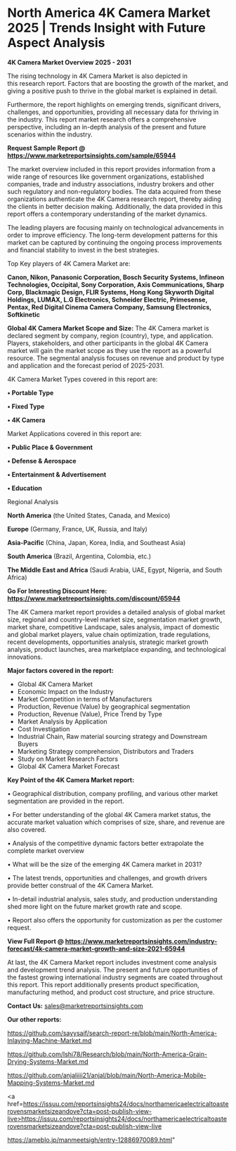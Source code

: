 # North America 4K Camera Market 2025 | Trends Insight with Future Aspect Analysis

<Strong> 4K Camera Market Overview 2025 - 2031</strong>

The rising technology in 4K Camera Market is also depicted in this research report. Factors that are boosting the growth of the market, and giving a positive push to thrive in the global market is explained in detail.

Furthermore, the report highlights on emerging trends, significant drivers, challenges, and opportunities, providing all necessary data for thriving in the industry. This report market research offers a comprehensive perspective, including an in-depth analysis of the present and future scenarios within the industry.

<strong>Request Sample Report @ <a href=https://www.marketreportsinsights.com/sample/65944>https://www.marketreportsinsights.com/sample/65944</a></strong>

The market overview included in this report provides information from a wide range of resources like government organizations, established companies, trade and industry associations, industry brokers and other such regulatory and non-regulatory bodies. The data acquired from these organizations authenticate the 4K Camera research report, thereby aiding the clients in better decision making. Additionally, the data provided in this report offers a contemporary understanding of the market dynamics.

The leading players are focusing mainly on technological advancements in order to improve efficiency. The long-term development patterns for this market can be captured by continuing the ongoing process improvements and financial stability to invest in the best strategies.

Top Key players of 4K Camera Market are:

<strong>Canon, Nikon, Panasonic Corporation, Bosch Security Systems, Infineon Technologies, Occipital, Sony Corporation, Axis Communications, Sharp Corp, Blackmagic Design, FLIR Systems, Hong Kong Skyworth Digital Holdings, LUMAX, L.G Electronics, Schneider Electric, Primesense, Pentax, Red Digital Cinema Camera Company, Samsung Electronics, Softkinetic</strong>

<strong><b>Global 4K Camera Market Scope and Size:</b></strong>
The 4K Camera market is declared segment by company, region (country), type, and application. Players, stakeholders, and other participants in the global 4K Camera market will gain the market scope as they use the report as a powerful resource. The segmental analysis focuses on revenue and product by type and application and the forecast period of 2025-2031.

4K Camera Market Types covered in this report are:

<strong>• Portable Type

• Fixed Type

• 4K Camera</strong>

Market Applications covered in this report are:

<strong>• Public Place & Government

• Defense & Aerospace

• Entertainment & Advertisement

• Education</strong> 

Regional Analysis

<strong>North America</strong> (the United States, Canada, and Mexico)

<strong>Europe</strong> (Germany, France, UK, Russia, and Italy)

<strong>Asia-Pacific</strong> (China, Japan, Korea, India, and Southeast Asia)

<strong>South America</strong> (Brazil, Argentina, Colombia, etc.)

<strong>The Middle East and Africa</strong> (Saudi Arabia, UAE, Egypt, Nigeria, and South Africa)

<strong>Go For Interesting Discount Here: <a href=https://www.marketreportsinsights.com/discount/65944>https://www.marketreportsinsights.com/discount/65944</a></strong>

The 4K Camera market report provides a detailed analysis of global market size, regional and country-level market size, segmentation market growth, market share, competitive Landscape, sales analysis, impact of domestic and global market players, value chain optimization, trade regulations, recent developments, opportunities analysis, strategic market growth analysis, product launches, area marketplace expanding, and technological innovations.

<strong><b>Major factors covered in the report:</b></strong>
<ul>
  <li>Global 4K Camera Market </li>
  <li>Economic Impact on the Industry</li>
  <li>Market Competition in terms of Manufacturers</li>
  <li>Production, Revenue (Value) by geographical segmentation</li>
  <li>Production, Revenue (Value), Price Trend by Type</li>
  <li>Market Analysis by Application</li>
  <li>Cost Investigation</li>
  <li>Industrial Chain, Raw material sourcing strategy and Downstream Buyers</li>
  <li>Marketing Strategy comprehension, Distributors and Traders</li>
  <li>Study on Market Research Factors</li>
  <li>Global 4K Camera Market Forecast</li>
</ul>

<strong><b>Key Point of the 4K Camera Market report:</b></strong>

• Geographical distribution, company profiling, and various other market segmentation are provided in the report.

• For better understanding of the global 4K Camera market status, the accurate market valuation which comprises of size, share, and revenue are also covered.

• Analysis of the competitive dynamic factors better extrapolate the complete market overview

• What will be the size of the emerging 4K Camera market in 2031?

• The latest trends, opportunities and challenges, and growth drivers provide better construal of the 4K Camera Market.

• In-detail industrial analysis, sales study, and production understanding shed more light on the future market growth rate and scope.

• Report also offers the opportunity for customization as per the customer request.

<strong><b>View Full Report @ <a href=https://www.marketreportsinsights.com/industry-forecast/4k-camera-market-growth-and-size-2021-65944>https://www.marketreportsinsights.com/industry-forecast/4k-camera-market-growth-and-size-2021-65944</a></b></strong>


At last, the 4K Camera Market report includes investment come analysis and development trend analysis. The present and future opportunities of the fastest growing international industry segments are coated throughout this report. This report additionally presents product specification, manufacturing method, and product cost structure, and price structure.

<strong>Contact Us:</strong>
sales@marketreportsinsights.com

<strong>Our other reports:</strong>

<a href=https://github.com/sayysaif/search-report-re/blob/main/North-America-Inlaying-Machine-Market.md>https://github.com/sayysaif/search-report-re/blob/main/North-America-Inlaying-Machine-Market.md</a>

<a href=https://github.com/Ishi78/Research/blob/main/North-America-Grain-Drying-Systems-Market.md>https://github.com/Ishi78/Research/blob/main/North-America-Grain-Drying-Systems-Market.md</a>

<a href=https://github.com/anjaliiii21/anjal/blob/main/North-America-Mobile-Mapping-Systems-Market.md>https://github.com/anjaliiii21/anjal/blob/main/North-America-Mobile-Mapping-Systems-Market.md</a>

<a href=https://issuu.com/reportsinsights24/docs/northamericaelectricaltoasterovensmarketsizeandove?cta=post-publish-view-live>https://issuu.com/reportsinsights24/docs/northamericaelectricaltoasterovensmarketsizeandove?cta=post-publish-view-live</a>

<a href=https://ameblo.jp/manmeetsigh/entry-12886970089.html>https://ameblo.jp/manmeetsigh/entry-12886970089.html</a>"

